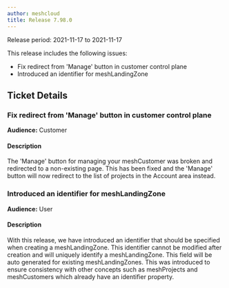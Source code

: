 ```yaml
---
author: meshcloud
title: Release 7.98.0
---
```


Release period: 2021-11-17 to 2021-11-17

This release includes the following issues:
* Fix redirect from 'Manage' button in customer control plane
* Introduced an identifier for meshLandingZone
<!--truncate-->

## Ticket Details
### Fix redirect from 'Manage' button in customer control plane
**Audience:** Customer


#### Description
The 'Manage' button for managing your meshCustomer was broken and redirected to a non-existing page.
This has been fixed and the 'Manage' button will now redirect to the list of projects in the Account area instead.

### Introduced an identifier for meshLandingZone
**Audience:** User


#### Description
With this release, we have introduced an identifier that should be specified when creating a meshLandingZone.
This identifier cannot be modified after creation and will uniquely identify a meshLandingZone. This field will be
auto generated for existing meshLandingZones.
This was introduced to ensure consistency with other concepts such as meshProjects and meshCustomers which already have an identifier property.

